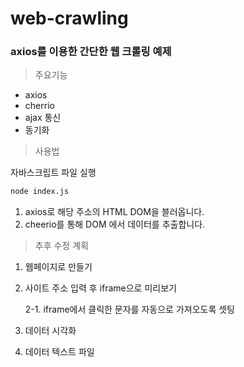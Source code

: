 # web-crawling

### axios를 이용한 간단한 웹 크롤링 예제

> 주요기능

* axios
* cherrio
* ajax 통신
* 동기화

> 사용법

자바스크립트 파일 실행

```bash
node index.js
```

1. axios로 해당 주소의 HTML DOM을 블러옵니다.
2. cheerio를 통해 DOM 에서 데이터를 추출합니다.

> 추후 수정 계획

1. 웹페이지로 만들기
2. 사이트 주소 입력 후 iframe으로 미리보기

    2-1. iframe에서 클릭한 문자를 자동으로 가져오도록 셋팅
3. 데이터 시각화
4. 데이터 텍스트 파일 
